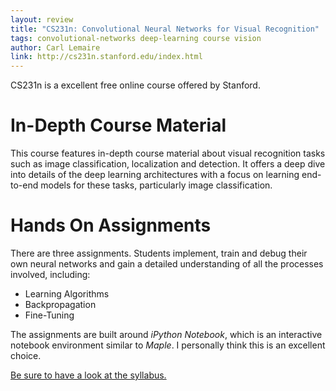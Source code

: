 ```yaml
---
layout: review
title: "CS231n: Convolutional Neural Networks for Visual Recognition"
tags: convolutional-networks deep-learning course vision
author: Carl Lemaire
link: http://cs231n.stanford.edu/index.html
---
```

CS231n is a excellent free online course offered by Stanford.

# In-Depth Course Material
This course features in-depth course material about visual recognition tasks such as image classification, localization and detection. It offers a deep dive into details of the deep learning architectures with a focus on learning end-to-end models for these tasks, particularly image classification.

# Hands On Assignments
There are three assignments. Students implement, train and debug their own neural networks and gain a detailed understanding of all the processes involved, including:

- Learning Algorithms
- Backpropagation
- Fine-Tuning

The assignments are built around *iPython Notebook*, which is an interactive notebook environment similar to *Maple*. I personally think this is an excellent choice.

[Be sure to have a look at the syllabus.](http://cs231n.stanford.edu/syllabus.html)